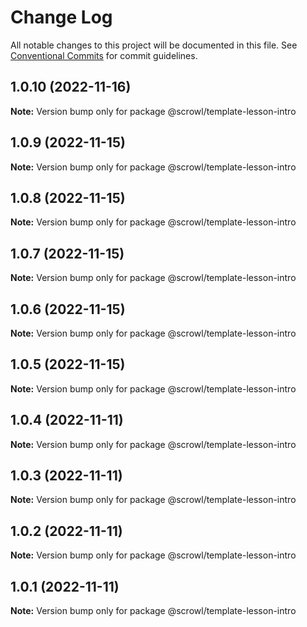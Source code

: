 # Change Log

All notable changes to this project will be documented in this file.
See [Conventional Commits](https://conventionalcommits.org) for commit guidelines.

## 1.0.10 (2022-11-16)

**Note:** Version bump only for package @scrowl/template-lesson-intro





## 1.0.9 (2022-11-15)

**Note:** Version bump only for package @scrowl/template-lesson-intro





## 1.0.8 (2022-11-15)

**Note:** Version bump only for package @scrowl/template-lesson-intro





## 1.0.7 (2022-11-15)

**Note:** Version bump only for package @scrowl/template-lesson-intro





## 1.0.6 (2022-11-15)

**Note:** Version bump only for package @scrowl/template-lesson-intro





## 1.0.5 (2022-11-15)

**Note:** Version bump only for package @scrowl/template-lesson-intro





## 1.0.4 (2022-11-11)

**Note:** Version bump only for package @scrowl/template-lesson-intro





## 1.0.3 (2022-11-11)

**Note:** Version bump only for package @scrowl/template-lesson-intro





## 1.0.2 (2022-11-11)

**Note:** Version bump only for package @scrowl/template-lesson-intro





## 1.0.1 (2022-11-11)

**Note:** Version bump only for package @scrowl/template-lesson-intro
